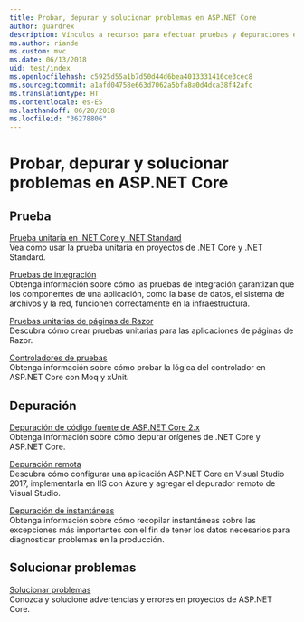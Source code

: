 ```yaml
---
title: Probar, depurar y solucionar problemas en ASP.NET Core
author: guardrex
description: Vínculos a recursos para efectuar pruebas y depuraciones en aplicaciones de ASP.NET Core.
ms.author: riande
ms.custom: mvc
ms.date: 06/13/2018
uid: test/index
ms.openlocfilehash: c5925d55a1b7d50d44d6bea4013331416ce3cec8
ms.sourcegitcommit: a1afd04758e663d7062a5bfa8a0d4dca38f42afc
ms.translationtype: HT
ms.contentlocale: es-ES
ms.lasthandoff: 06/20/2018
ms.locfileid: "36278806"
---
```

# <a name="test-debug-and-troubleshoot-in-aspnet-core"></a>Probar, depurar y solucionar problemas en ASP.NET Core

## <a name="test"></a>Prueba

[Prueba unitaria en .NET Core y .NET Standard](/dotnet/articles/core/testing/)  
Vea cómo usar la prueba unitaria en proyectos de .NET Core y .NET Standard.

[Pruebas de integración](xref:test/integration-tests)  
Obtenga información sobre cómo las pruebas de integración garantizan que los componentes de una aplicación, como la base de datos, el sistema de archivos y la red, funcionen correctamente en la infraestructura.

[Pruebas unitarias de páginas de Razor](xref:test/razor-pages-tests)  
Descubra cómo crear pruebas unitarias para las aplicaciones de páginas de Razor.

[Controladores de pruebas](xref:mvc/controllers/testing)  
Obtenga información sobre cómo probar la lógica del controlador en ASP.NET Core con Moq y xUnit.

## <a name="debug"></a>Depuración

[Depuración de código fuente de ASP.NET Core 2.x](https://github.com/aspnet/Docs/issues/4155)  
Obtenga información sobre cómo depurar orígenes de .NET Core y ASP.NET Core.

[Depuración remota](/visualstudio/debugger/remote-debugging-azure)  
Descubra cómo configurar una aplicación ASP.NET Core en Visual Studio 2017, implementarla en IIS con Azure y agregar el depurador remoto de Visual Studio.

[Depuración de instantáneas](/azure/application-insights/app-insights-snapshot-debugger)  
Obtenga información sobre cómo recopilar instantáneas sobre las excepciones más importantes con el fin de tener los datos necesarios para diagnosticar problemas en la producción.

## <a name="troubleshoot"></a>Solucionar problemas

[Solucionar problemas](xref:test/troubleshoot)  
Conozca y solucione advertencias y errores en proyectos de ASP.NET Core.
